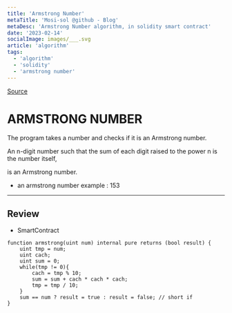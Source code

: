 ```yaml
---
title: 'Armstrong Number'
metaTitle: 'Mosi-sol @github - Blog'
metaDesc: 'Armstrong Number algorithm, in solidity smart contract'
date: '2023-02-14'
socialImage: images/___.svg
article: 'algorithm'
tags:
  - 'algorithm'
  - 'solidity'
  - 'armstrong number'
---
```


[Source](https://github.com/mosi-sol/live-contracts-s4/blob/main/08-%20Armstrong%20Number/ArmstrongNum.sol)

# ARMSTRONG NUMBER
The program takes a number and checks if it is an Armstrong number.

An n-digit number such that the sum of each digit raised to the power n is the number itself,

is an Armstrong number.

- an armstrong number example : 153

---

## Review

- SmartContract

```solidity
function armstrong(uint num) internal pure returns (bool result) {
    uint tmp = num;
    uint cach;
    uint sum = 0;
    while(tmp != 0){
        cach = tmp % 10;
        sum = sum + cach * cach * cach;
        tmp = tmp / 10;
    }
    sum == num ? result = true : result = false; // short if
}
```
